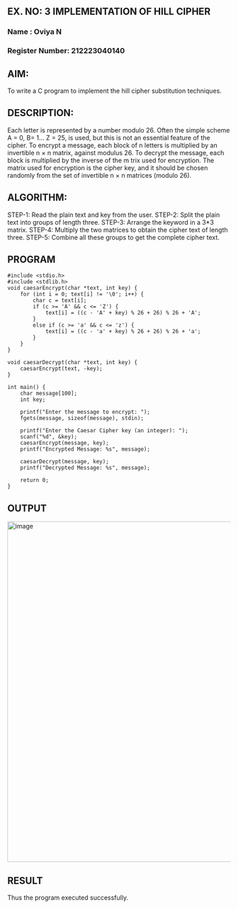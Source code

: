 ## EX. NO: 3  IMPLEMENTATION OF HILL CIPHER

### Name           : Oviya N
### Register Number: 212223040140

## AIM:
  To write a C program to implement the hill cipher substitution techniques.

## DESCRIPTION:

Each letter is represented by a number modulo 26. 
Often the simple scheme A = 0, B= 1... Z = 25, is used, but this is not an essential feature of the cipher. 
To encrypt a message, each block of n letters is  multiplied by an invertible n × n matrix, against modulus 26. 
To decrypt the message, each block is multiplied by the inverse of the m trix used for encryption. 
The matrix used for encryption is the cipher key, and it should be chosen
 randomly from the set of invertible n × n matrices (modulo 26).


## ALGORITHM:

STEP-1: Read the plain text and key from the user. 
STEP-2: Split the plain text into groups of length three.
STEP-3: Arrange the keyword in a 3*3 matrix.
STEP-4: Multiply the two matrices to obtain the cipher text of length three.
STEP-5: Combine all these groups to get the complete cipher text.

## PROGRAM 
```
#include <stdio.h>
#include <stdlib.h>
void caesarEncrypt(char *text, int key) {
    for (int i = 0; text[i] != '\0'; i++) {
        char c = text[i];
        if (c >= 'A' && c <= 'Z') {
            text[i] = ((c - 'A' + key) % 26 + 26) % 26 + 'A';
        }
        else if (c >= 'a' && c <= 'z') {
            text[i] = ((c - 'a' + key) % 26 + 26) % 26 + 'a';
        }
    }
}

void caesarDecrypt(char *text, int key) {
    caesarEncrypt(text, -key);
}

int main() {
    char message[100];
    int key;

    printf("Enter the message to encrypt: ");
    fgets(message, sizeof(message), stdin);

    printf("Enter the Caesar Cipher key (an integer): ");
    scanf("%d", &key); 
    caesarEncrypt(message, key);
    printf("Encrypted Message: %s", message);

    caesarDecrypt(message, key);
    printf("Decrypted Message: %s", message);

    return 0;
}

```
## OUTPUT
<img width="1454" height="769" alt="image" src="https://github.com/user-attachments/assets/0bd36331-aaec-48ac-bc8b-dbe223bcf70d" />

## RESULT
Thus the program executed successfully.
